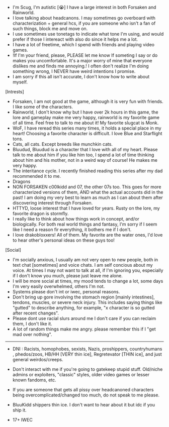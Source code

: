 


- I'm Scug, I'm autistic [😭] I have a large interest in both Forsaken and Rainworld. 
- I love talking about headcanons. I may sometimes go overboard with characterization + general hcs, if you are someone who isn't a fan of such things, block me and move on.
- I use sometimes use tonetags to indicate what tone I'm using, and would prefer if those I intereact with also do since it helps me a lot.
-  I have a lot of freetime, which I spend with friends and playing video games. 
-  !If I'm your friend, please, PLEASE let me know If someting I say or do makes you uncomfortable. It's a major worry of mine that everyone dislikes me and finds me annoying.! I often don't realize I'm doing something wrong, I NEVER have weird intentions I promise.
-  I am sorry if this all isn't accurate, I don't know how to write about myself. 

 [Intrests] 
- Forsaken, I am not good at the game, although it is very fun with friends. I like some of the characters. 
- Rainworld, I don't know why but I have over 2k hours in this game, the lore and gameplay make me very happy, rainworld is my favorite game of all time. Feel free to talk to me about it! My favorite slugcat is Monk. 
- WoF, I have reread this series many times, it holds a special place in my heart! Choosing a favorite character is difficult. I love Blue and Starflight tons. 
- Cats, all cats. Except breeds like munchkin cats.
- Bluudud, Bluudud is a character that I love with all of my heart. Please talk to me about him if you like him too, I spend a lot of time thinking about him and his mother, not in a weird way of course! He makes me very happy. 
- The interitance cycle. I recently finished reading this series after my dad recommended it to me. 
- Dragons
- NON FORSAKEN c00lkidd and 07, the other 07s too. This goes for more characterized versions of them, AND what the actual accounts did in the past! I am doing my very best to learn as much as I can about them after discovering interest through Forsaken. 
- HTTYD, loose interest that I have loved for years. Rusty on the lore, my favorite dragon is stormfly.
- I really like to think about how things work in concept, and/or biologically. For both real world things and fantasy, I'm sorry if I seem like I need a reason fir everything, it bothers me if I don't.
- I love drakobloxxers! All of them. My favorite are the water ones, I'd love to hear other's personal ideas on these guys too! 
  
[Social] 
- I'm socially anxious, I usually am not very open to new people, both in text chat [sometimes] and voice chats. I am self concious about my voice. At times I may not want to talk at all, if I'm ignoring you, especially if I don't know you much, please just leave me alone.
- I will be more social at times, my mood tends to change a lot, some days I'm very easily overwhelmed, others I'm not. 
- Systems please don't int or iwec, personal reasons.
- Don't bring up gore involving the stomach region [mainly intestines], tendons, muscles, or severe neck injury. This includes saying things like "gutted" to describe anything, for example, "x character is so gutted after recent changes".
- Please dont use racial slurs around me I don't care if you can reclaim them, I don't like it.
- A lot of random things make me angry. please remember this if I "get mad over nothing".
  
--------------------------------------------------------------------------------------------------------------------------------------------------------


- DNI : Racists, homophobes, sexists, Nazis, proshippers, countryhumans , phedos/zoos, HB/HH [VERY thin ice], Regretevator [THIN ice], and just general weirdos/creeps.
- Don't interact with me if you're going to gatekeep stupid stuff. Old/niche admins or exploiters, "classic" styles, older video games or lesser known fandoms, etc.
- If you are someone that gets all pissy over headcanoned characters being overcomplicated/changed too much, do not speak to me please.
- BluuKidd shippers thin ice. I don't want to hear about it but idc if you ship it.  
  

- 17+ IWEC
<!---
Scugspace/Scugspace is a ✨ special ✨ repositor because its `README.md` (this file) appears on your GitHub profile.
You can click the Preview link to take a look at your changes.
--->
